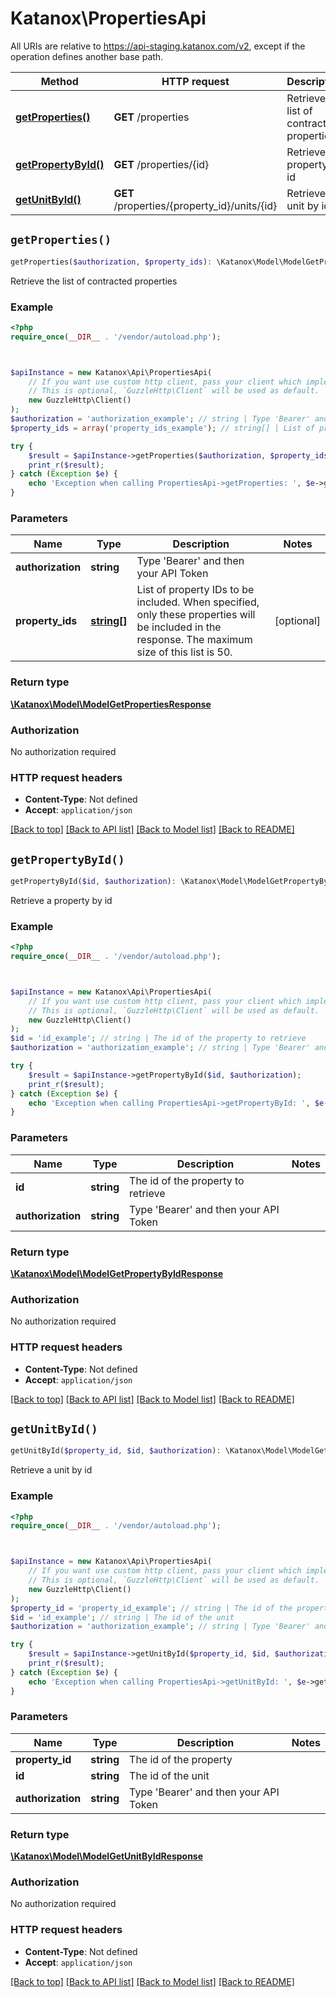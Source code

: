 # Katanox\PropertiesApi

All URIs are relative to https://api-staging.katanox.com/v2, except if the operation defines another base path.

| Method | HTTP request | Description |
| ------------- | ------------- | ------------- |
| [**getProperties()**](PropertiesApi.md#getProperties) | **GET** /properties | Retrieve the list of contracted properties |
| [**getPropertyById()**](PropertiesApi.md#getPropertyById) | **GET** /properties/{id} | Retrieve a property by id |
| [**getUnitById()**](PropertiesApi.md#getUnitById) | **GET** /properties/{property_id}/units/{id} | Retrieve a unit by id |


## `getProperties()`

```php
getProperties($authorization, $property_ids): \Katanox\Model\ModelGetPropertiesResponse
```

Retrieve the list of contracted properties

### Example

```php
<?php
require_once(__DIR__ . '/vendor/autoload.php');



$apiInstance = new Katanox\Api\PropertiesApi(
    // If you want use custom http client, pass your client which implements `GuzzleHttp\ClientInterface`.
    // This is optional, `GuzzleHttp\Client` will be used as default.
    new GuzzleHttp\Client()
);
$authorization = 'authorization_example'; // string | Type 'Bearer' and then your API Token
$property_ids = array('property_ids_example'); // string[] | List of property IDs to be included. When specified, only these properties will be included in the response. The maximum size of this list is 50.

try {
    $result = $apiInstance->getProperties($authorization, $property_ids);
    print_r($result);
} catch (Exception $e) {
    echo 'Exception when calling PropertiesApi->getProperties: ', $e->getMessage(), PHP_EOL;
}
```

### Parameters

| Name | Type | Description  | Notes |
| ------------- | ------------- | ------------- | ------------- |
| **authorization** | **string**| Type &#39;Bearer&#39; and then your API Token | |
| **property_ids** | [**string[]**](../Model/string.md)| List of property IDs to be included. When specified, only these properties will be included in the response. The maximum size of this list is 50. | [optional] |

### Return type

[**\Katanox\Model\ModelGetPropertiesResponse**](../Model/ModelGetPropertiesResponse.md)

### Authorization

No authorization required

### HTTP request headers

- **Content-Type**: Not defined
- **Accept**: `application/json`

[[Back to top]](#) [[Back to API list]](../../README.md#endpoints)
[[Back to Model list]](../../README.md#models)
[[Back to README]](../../README.md)

## `getPropertyById()`

```php
getPropertyById($id, $authorization): \Katanox\Model\ModelGetPropertyByIdResponse
```

Retrieve a property by id

### Example

```php
<?php
require_once(__DIR__ . '/vendor/autoload.php');



$apiInstance = new Katanox\Api\PropertiesApi(
    // If you want use custom http client, pass your client which implements `GuzzleHttp\ClientInterface`.
    // This is optional, `GuzzleHttp\Client` will be used as default.
    new GuzzleHttp\Client()
);
$id = 'id_example'; // string | The id of the property to retrieve
$authorization = 'authorization_example'; // string | Type 'Bearer' and then your API Token

try {
    $result = $apiInstance->getPropertyById($id, $authorization);
    print_r($result);
} catch (Exception $e) {
    echo 'Exception when calling PropertiesApi->getPropertyById: ', $e->getMessage(), PHP_EOL;
}
```

### Parameters

| Name | Type | Description  | Notes |
| ------------- | ------------- | ------------- | ------------- |
| **id** | **string**| The id of the property to retrieve | |
| **authorization** | **string**| Type &#39;Bearer&#39; and then your API Token | |

### Return type

[**\Katanox\Model\ModelGetPropertyByIdResponse**](../Model/ModelGetPropertyByIdResponse.md)

### Authorization

No authorization required

### HTTP request headers

- **Content-Type**: Not defined
- **Accept**: `application/json`

[[Back to top]](#) [[Back to API list]](../../README.md#endpoints)
[[Back to Model list]](../../README.md#models)
[[Back to README]](../../README.md)

## `getUnitById()`

```php
getUnitById($property_id, $id, $authorization): \Katanox\Model\ModelGetUnitByIdResponse
```

Retrieve a unit by id

### Example

```php
<?php
require_once(__DIR__ . '/vendor/autoload.php');



$apiInstance = new Katanox\Api\PropertiesApi(
    // If you want use custom http client, pass your client which implements `GuzzleHttp\ClientInterface`.
    // This is optional, `GuzzleHttp\Client` will be used as default.
    new GuzzleHttp\Client()
);
$property_id = 'property_id_example'; // string | The id of the property
$id = 'id_example'; // string | The id of the unit
$authorization = 'authorization_example'; // string | Type 'Bearer' and then your API Token

try {
    $result = $apiInstance->getUnitById($property_id, $id, $authorization);
    print_r($result);
} catch (Exception $e) {
    echo 'Exception when calling PropertiesApi->getUnitById: ', $e->getMessage(), PHP_EOL;
}
```

### Parameters

| Name | Type | Description  | Notes |
| ------------- | ------------- | ------------- | ------------- |
| **property_id** | **string**| The id of the property | |
| **id** | **string**| The id of the unit | |
| **authorization** | **string**| Type &#39;Bearer&#39; and then your API Token | |

### Return type

[**\Katanox\Model\ModelGetUnitByIdResponse**](../Model/ModelGetUnitByIdResponse.md)

### Authorization

No authorization required

### HTTP request headers

- **Content-Type**: Not defined
- **Accept**: `application/json`

[[Back to top]](#) [[Back to API list]](../../README.md#endpoints)
[[Back to Model list]](../../README.md#models)
[[Back to README]](../../README.md)
